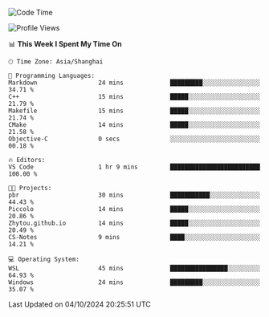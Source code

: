 <!--START_SECTION:waka-->
![Code Time](http://img.shields.io/badge/Code%20Time-2%2C033%20hrs%2047%20mins-blue)

![Profile Views](http://img.shields.io/badge/Profile%20Views-0-blue)

📊 **This Week I Spent My Time On** 

```text
🕑︎ Time Zone: Asia/Shanghai

💬 Programming Languages: 
Markdown                 24 mins             █████████░░░░░░░░░░░░░░░░   34.71 % 
C++                      15 mins             █████░░░░░░░░░░░░░░░░░░░░   21.79 % 
Makefile                 15 mins             █████░░░░░░░░░░░░░░░░░░░░   21.74 % 
CMake                    14 mins             █████░░░░░░░░░░░░░░░░░░░░   21.58 % 
Objective-C              0 secs              ░░░░░░░░░░░░░░░░░░░░░░░░░   00.18 % 

🔥 Editors: 
VS Code                  1 hr 9 mins         █████████████████████████   100.00 % 

🐱‍💻 Projects: 
pbr                      30 mins             ███████████░░░░░░░░░░░░░░   44.43 % 
Piccolo                  14 mins             █████░░░░░░░░░░░░░░░░░░░░   20.86 % 
Zhytou.github.io         14 mins             █████░░░░░░░░░░░░░░░░░░░░   20.49 % 
CS-Notes                 9 mins              ████░░░░░░░░░░░░░░░░░░░░░   14.21 % 

💻 Operating System: 
WSL                      45 mins             ████████████████░░░░░░░░░   64.93 % 
Windows                  24 mins             █████████░░░░░░░░░░░░░░░░   35.07 % 
```


 Last Updated on 04/10/2024 20:25:51 UTC
<!--END_SECTION:waka-->